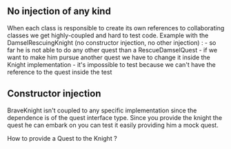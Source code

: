 No injection of any kind
------------------------
When each class is responsible to create its own references to collaborating classes we get highly-coupled and hard to test code.
Example with the DamselRescuingKnight (no constructor injection, no other injection) :
    - so far he is not able to do any other quest than a RescueDamselQuest
    - if we want to make him pursue another quest we have to change it inside the Knight implementation
    - it's impossible to test because we can't have the reference to the quest inside the test

Constructor injection
---------------------
BraveKnight isn't coupled to any specific implementation since the dependence is of the quest interface type.
Since you provide the knight the quest he can embark on you can test it easily providing him a mock quest.

How to provide a Quest to the Knight ?
